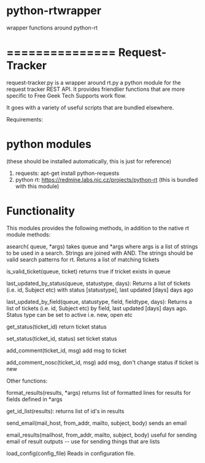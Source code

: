 python-rtwrapper
================

wrapper functions around python-rt


===============
Request-Tracker
===============


request-tracker.py is a wrapper around rt.py a python module for the request tracker REST API. It provides friendlier functions that are more specific to Free Geek Tech Supports work flow.

It goes with a variety of useful scripts that are bundled elsewhere.

Requirements:

python modules
==============
(these should be installed automatically, this is just for reference)
1. requests: apt-get install python-requests
2. python rt: <https://redmine.labs.nic.cz/projects/python-rt>
(this is bundled with this module)

Functionality
=============

This modules provides the following methods, in addition to the native rt module methods:

asearch( queue, *args)
                takes queue and *args where args is a list of strings to be
                used in a search. Strings are joined with AND. The strings
                should be valid search patterns for rt.
                Returns a list of matching tickets

is_valid_ticket(queue, ticket)
                returns true if tricket exists in queue

last_updated_by_status(queue, statustype, days):
                Returns a list of tickets (i.e. id, Subject etc)
                with status [statustype], last updated [days] days ago

last_updated_by_field(queue, statustype, field, fieldtype, days):
                Returns a list of tickets (i.e. id, Subject etc)
                by field, last updated [days] days ago. Status type can be
                set to active i.e. new, open etc

get_status(ticket_id)
                return ticket status

set_status(ticket_id, status)
                set ticket status

add_comment(ticket_id, msg)
                add msg to ticket

add_comment_nosc(ticket_id, msg)
                add msg, don't change status if ticket is new


Other functions:

format_results(results, *args)
                returns list of formatted lines for results
                for fields defined in *args

get_id_list(results):
                returns list of id's in results

send_email(mail_host, from_addr, mailto, subject, body)
                sends an email

email_results(mailhost, from_addr, mailto, subject, body)
                useful for sending email of result outputs --
                use for sending things that are lists

load_config(config_file)
                Reads in configuration file.
